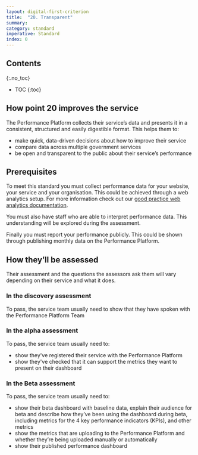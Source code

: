 ```yaml
---
layout: digital-first-criterion
title:  "20. Transparent"
summary:
category: standard
imperative: Standard
index: 0
---
```


## Contents
{:.no_toc}
* TOC
{:toc}
<!--TOC max3-->

## How point 20 improves the service

The Performance Platform collects their service’s data and presents it in a consistent, structured and easily digestible format. This helps them to:

* make quick, data-driven decisions about how to improve their service
* compare data across multiple government services
* be open and transparent to the public about their service’s performance

## Prerequisites

To meet this standard you must collect performance data for your website, your service and your organisation. This could be achieved through a web analytics setup. For more information check out our [good practice web analytics documentation](http://scottishgovernment.github.io/guidelines/analytics/).

You must also have staff who are able to interpret performance data. This understanding will be explored during the assessment.

Finally you must report your performance publicly. This could be shown through publishing monthly data on the Performance Platform.

## How they’ll be assessed

Their assessment and the questions the assessors ask them will vary depending on their service and what it does.

### In the discovery assessment

To pass, the service team usually need to show that they have spoken with the Performance Platform Team

### In the alpha assessment

To pass, the service team usually need to:

* show they've registered their service with the Performance Platform
* show they've checked that it can support the metrics they want to present on their dashboard

### In the Beta assessment

To pass, the service team usually need to:

* show their beta dashboard with baseline data, explain their audience for beta and describe how they’ve been using the dashboard during beta, including metrics for the 4 key performance indicators (KPIs), and other metrics
* show the metrics that are uploading to the Performance Platform and whether they’re being uploaded manually or automatically
* show their published performance dashboard

